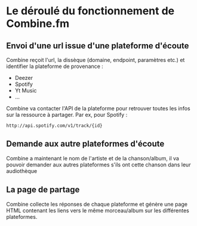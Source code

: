 # Le déroulé du fonctionnement de Combine.fm

## Envoi d'une url issue d'une plateforme d'écoute

Combine reçoit l'url, la dissèque (domaine, endpoint, paramètres etc.) et identifier la plateforme de provenance :
- Deezer
- Spotify
- Yt Music
- ...

Combine va contacter l'API de la plateforme pour retrouver toutes les infos sur la ressource à partager. Par ex, pour Spotify :

```
http://api.spotify.com/v1/track/{id}
```

## Demande aux autre plateformes d'écoute

Combine a maintenant le nom de l'artiste et de la chanson/album, il va pouvoir demander aux autres plateformes s'ils ont cette chanson dans leur audiothèque

## La page de partage

Combine collecte les réponses de chaque plateforme et génère une page HTML contenant les liens vers le même morceau/album sur les différentes plateformes.